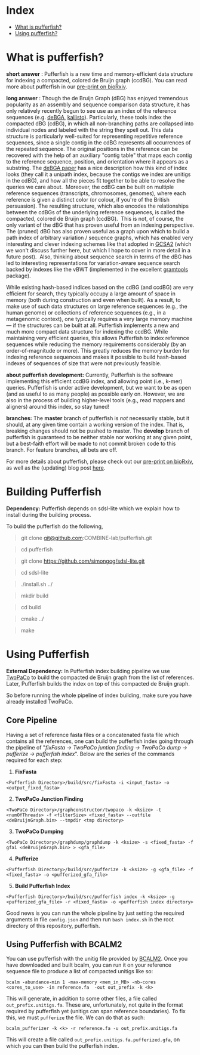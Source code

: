 # Index
 * [What is pufferfish?](#whatis)
 * [Using pufferfish?](#using)
 
# What is pufferfish? <a name="whatis"></a>

**short answer** : Pufferfish is a new time and memory-efficient data structure for indexing a compacted, colored de Bruijn graph (ccdBG).  You can read more about pufferfish in our [pre-print on bioRxiv](https://www.biorxiv.org/content/early/2017/09/21/191874).

**long answer** : 
Though the de Bruijn Graph (dBG) has enjoyed tremendous popularity as an assembly and sequence comparison data structure, it has only relatively recently begun to see use as an index of the reference sequences (e.g. [deBGA](https://github.com/HongzheGuo/deBGA), [kallisto](https://github.com/pachterlab/kallisto)). Particularly, these tools index the compacted dBG (cdBG), in which all non-branching paths are collapsed into individual nodes and labeled with the string they spell out. This data structure is particularly well-suited for representing repetitive reference sequences, since a single contig in the cdBG represents all occurrences of the repeated sequence. The original positions in the reference can be recovered with the help of an auxiliary "contig table" that maps each contig to the reference sequence, position, and orientation where it appears as a substring. The [deBGA paper](https://academic.oup.com/bioinformatics/article-abstract/32/21/3224/2415064/deBGA-read-alignment-with-de-Bruijn-graph-based?redirectedFrom=fulltext) has a nice description how this kind of index looks (they call it a unipath index, because the contigs we index are unitigs in the cdBG), and how all the pieces fit together to be able to resolve the queries we care about.  Moreover, the cdBG can be built on multiple reference sequences (transcripts, chromosomes, genomes), where each reference is given a distinct color (or colour, if you're of the British persuasion). The resulting structure, which also encodes the relationships between the cdBGs of the underlying reference sequences, is called the compacted, colored de Bruijn graph (ccdBG).  This is not, of course, the only variant of the dBG that has proven useful from an indexing perspective. The (pruned) dBG has also proven useful as a graph upon which to build a path index of arbitrary variation / sequence graphs, which has enabled very interesting and clever indexing schemes like that adopted in [GCSA2](https://github.com/jltsiren/gcsa2) (which we won't discuss further here, but which I hope to cover in more detail in a future post).  Also, thinking about sequence search in terms of the dBG has led to interesting representations for variation-aware sequence search backed by indexes like the vBWT (implemented in the excellent [gramtools](https://github.com/iqbal-lab-org/gramtools) package).

While existing hash-based indices based on the cdBG (and ccdBG) are very efficient for search, they typically occupy a large amount of space in memory (both during construction and even when built). As a result, to make use of such data structures on large reference sequences (e.g., the human genome) or collections of reference sequences (e.g., in a metagenomic context), one typically requires a very large memory machine — if the structures can be built at all. Pufferfish implements a new and much more compact data structure for indexing the ccdBG. While maintaining very efficient queries, this allows Pufferfish to index reference sequences while reducing the memory requirements considerably (by an order-of-magnitude or more). This greatly reduces the memory burden for indexing reference sequences and makes it possible to build hash-based indexes of sequences of size that were not previously feasible.

**about pufferfish development:**
Currently, Pufferfish is the software implementing this efficient ccdBG index, and allowing point (i.e., k-mer) queries.  Pufferfish is under active development, but we want to be as open (and as useful to as many people) as possible early on. However, we are also in the process of building higher-level tools (e.g., read mappers and aligners) around this index, so stay tuned!


**branches:**
The **master** branch of pufferfish is _not_ necessarily stable, but it should, at any given time contain a working version of the index.  That is, breaking changes should not be pushed to master.  The **develop** branch of pufferfish is guaranteed to be neither stable nor working at any given point, but a best-faith effort will be made to not commit broken code to this branch.  For feature branches, all bets are off.

For more details about pufferfish, please check out our [pre-print on bioRxiv](https://www.biorxiv.org/content/early/2017/09/21/191874), as well as the (updating) blog post [here](http://robpatro.com/blog/?p=494).

# Building Pufferfish <a name="building"></a>
**Dependency:** 
Pufferfish depends on sdsl-lite which we explain how to install during the building process.

To build the pufferfish do the following,
>git clone git@github.com:COMBINE-lab/pufferfish.git

> cd pufferfish

>git clone https://github.com/simongog/sdsl-lite.git

>cd sdsl-lite

>./install.sh ../

> mkdir build

> cd build

> cmake ../

> make

# Using Pufferfish <a name="using"></a>

**External Dependency:**
In Pufferfish index building pipeline we use [TwoPaCo](https://github.com/medvedevgroup/TwoPaCo) to build the compacted de Bruijn graph from the list of references.
Later, Pufferfish builds the index on top of this compacted de Bruijn graph.

So before running the whole pipeline of index building, make sure you have already installed TwoPaCo.

## Core Pipeline
Having a set of reference fasta files or a concatenated fasta file which contains all the references, one can build the pufferfish index going through the pipeline of "*fixFasta -> TwoPaCo juntion finding -> TwoPaCo dump -> pufferize -> pufferfish index*". Below are the series of the commands required for each step:
1. **FixFasta**
```
<Pufferfish Directory>/build/src/fixFasta -i <input_fasta> -o <output_fixed_fasta>
```
2. **TwoPaCo Junction Finding**
```
<TwoPaCo Directory>/graphconstructor/twopaco -k <ksize> -t <numOfThreads> -f <filterSize> <fixed_fasta> --outfile <deBruijnGraph.bin> --tmpdir <tmp directory>
```
3. **TwoPaCo Dumping**
```
<TwoPaCo Directory>/graphdump/graphdump -k <ksize> -s <fixed_fasta> -f gfa1 <deBruijnGraph.bin> > <gfa_file>
```
4. **Pufferize**
```
<Pufferfish Directory>/build/src/pufferize -k <ksize> -g <gfa_file> -f <fixed_fasta> -o <pufferized_gfa_file>
```
5. **Build Pufferfish Index**
```
<Pufferfish Directory>/build/src/pufferfish index -k <ksize> -g <pufferized_gfa_file> -r <fixed_fasta> -o <pufferfish index directory>
```

Good news is you can run the whole pipeline by just setting the required arguments in file `config.json` and then run `bash index.sh` in the root directory of this repository, pufferfish.

## Using Pufferfish with BCALM2

You can use pufferfish with the unitig file provided by [BCALM2](https://github.com/GATB/bcalm).  Once you have downloaded and built bcalm, you can run it on your reference sequence file to produce a list of compacted unitigs like so:

```
bcalm -abundance-min 1 -max-memory <mem_in_MB> -nb-cores <cores_to_use> -in reference.fa  -out out_prefix -k <k>
```

This will generate, in addition to some other files, a file called `out_prefix.unitigs.fa`.  These are, unfortunately, not quite in the format required by pufferfish yet (unitigs can span reference boundaries).  To fix this, we must `pufferize` the file.  We can do that as such:

```
bcalm_pufferizer -k <k> -r reference.fa -u out_prefix.unitigs.fa
```

This will create a file called `out_prefix.unitigs.fa.pufferized.gfa`, on which you can then build the pufferfish index.
